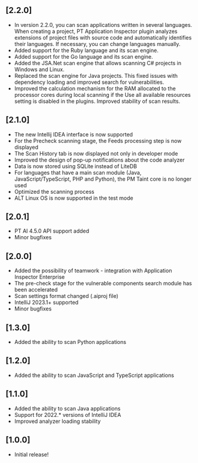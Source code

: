 ## [2.2.0]

- In version 2.2.0, you can scan applications written in several languages. When creating a project, PT Application Inspector plugin analyzes extensions of project files with source code and automatically identifies their languages. If necessary, you can change languages manually.
- Added support for the Ruby language and its scan engine.
- Added support for the Go language and its scan engine.
- Added the JSA.Net scan engine that allows scanning C# projects in Windows and Linux.
- Replaced the scan engine for Java projects. This fixed issues with dependency loading and improved search for vulnerabilities.
- Improved the calculation mechanism for the RAM allocated to the processor cores during local scanning if the Use all available resources setting is disabled in the plugins. Improved stability of scan results.

## [2.1.0]

- The new Intellij IDEA interface is now supported
- For the Precheck scanning stage, the Feeds processing step is now displayed
- The Scan History tab is now displayed not only in developer mode
- Improved the design of pop-up notifications about the code analyzer
- Data is now stored using SQLite instead of LiteDB
- For languages that have a main scan module (Java, JavaScript/TypeScript, PHP and Python), the PM Taint core is no longer used
- Optimized the scanning process
- ALT Linux OS is now supported in the test mode

## [2.0.1]

- PT AI 4.5.0 API support added
- Minor bugfixes

## [2.0.0]

- Added the possibility of teamwork - integration with Application Inspector Enterprise
- The pre-check stage for the vulnerable components search module has been accelerated
- Scan settings format changed (.aiproj file)
- IntelliJ 2023.1+ supported
- Minor bugfixes

## [1.3.0]

- Added the ability to scan Python applications

## [1.2.0]

- Added the ability to scan JavaScript and TypeScript applications

## [1.1.0]

- Added the ability to scan Java applications
- Support for 2022.* versions of IntelliJ IDEA
- Improved analyzer loading stability

## [1.0.0]

- Initial release!
